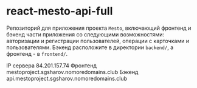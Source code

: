 # react-mesto-api-full
Репозиторий для приложения проекта `Mesto`, включающий фронтенд и бэкенд части приложения со следующими возможностями: авторизации и регистрации пользователей, операции с карточками и пользователями. Бэкенд расположите в директории `backend/`, а фронтенд - в `frontend/`. 

IP сервера 84.201.157.74
Фронтенд mestoproject.sgsharov.nomoredomains.club
Бэкенд api.mestoproject.sgsharov.nomoredomains.club
